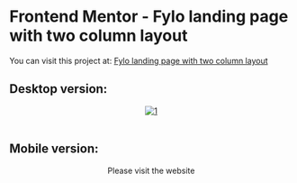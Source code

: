 # Frontend Mentor - Fylo landing page with two column layout

You can visit this project at: <a href="https://matiasmass.github.io/fylo-landing-page/" target="_blank"> Fylo landing page with two column layout</a>

## Desktop version:
<p align="center">
<a href="https://postimg.cc/fSbQSS5H" target="_blank"><img src="https://i.postimg.cc/tJ3qfh6H/1.png" alt="1"/></a><br/><br/>
</p>

## Mobile version:
<p align="center">
 Please visit the website
</p>
